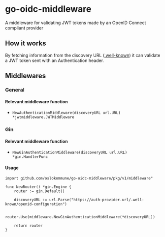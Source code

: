 # go-oidc-middleware
A middleware for validating JWT tokens made by an OpenID Connect compliant provider

## How it works

By fetching information from the discovery URL ([.well-known](https://openid.net/specs/openid-connect-discovery-1_0.html#ProviderMetadata)) it can validate a JWT token sent with an Authentication header.

## Middlewares

### General

#### Relevant middleware function
* `NewAuthenticationMiddleware(discoveryURL url.URL) *jwtmiddleware.JWTMiddleware`

### Gin

#### Relevant middleware function
* `NewGinAuthenticationMiddleware(discoveryURL url.URL) *gin.HandlerFunc`

#### Usage
```golang
import github.com/oslokommune/go-oidc-middleware/pkg/v1/middleware"

func NewRouter() *gin.Engine {
	router := gin.Default()

	discoveryURL := url.Parse("https://auth-provider.url/.well-known/openid-configuration")

	router.Use(middleware.NewGinAuthenticationMiddleware(*discoveryURL))

	return router
}
```
